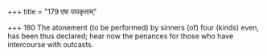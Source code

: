 +++
title = "179 एषा पापकृताम्"

+++
180	The atonement (to be performed) by sinners (of) four (kinds) even, has been thus declared; hear now the penances for those who have intercourse with outcasts.